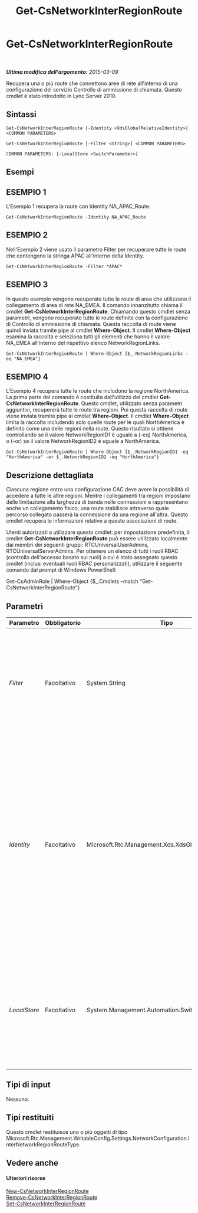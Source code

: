 ﻿---
title: Get-CsNetworkInterRegionRoute
TOCTitle: Get-CsNetworkInterRegionRoute
ms:assetid: 31c38d92-1cef-40fe-bd04-26e5b373703e
ms:mtpsurl: https://technet.microsoft.com/it-it/library/Gg425817(v=OCS.15)
ms:contentKeyID: 49300103
ms.date: 08/24/2015
mtps_version: v=OCS.15
ms.translationtype: HT
---

# Get-CsNetworkInterRegionRoute

 

_**Ultima modifica dell'argomento:** 2015-03-09_

Recupera una o più route che connettono aree di rete all'interno di una configurazione del servizio Controllo di ammissione di chiamata. Questo cmdlet è stato introdotto in Lync Server 2010.

## Sintassi

    Get-CsNetworkInterRegionRoute [-Identity <XdsGlobalRelativeIdentity>] <COMMON PARAMETERS>

    Get-CsNetworkInterRegionRoute [-Filter <String>] <COMMON PARAMETERS>

    COMMON PARAMETERS: [-LocalStore <SwitchParameter>]

## Esempi

## ESEMPIO 1

L'Esempio 1 recupera la route con Identity NA\_APAC\_Route.

    Get-CsNetworkInterRegionRoute -Identity NA_APAC_Route

## ESEMPIO 2

Nell'Esempio 2 viene usato il parametro Filter per recuperare tutte le route che contengono la stringa APAC all'interno della Identity.

    Get-CsNetworkInterRegionRoute -Filter *APAC*

## ESEMPIO 3

In questo esempio vengono recuperate tutte le route di area che utilizzano il collegamento di area di rete NA\_EMEA. Il comando innanzitutto chiama il cmdlet **Get-CsNetworkInterRegionRoute**. Chiamando questo cmdlet senza parametri, vengono recuperate tutte le route definite con la configurazione di Controllo di ammissione di chiamata. Questa raccolta di route viene quindi inviata tramite pipe al cmdlet **Where-Object**. Il cmdlet **Where-Object** esamina la raccolta e seleziona tutti gli elementi che hanno il valore NA\_EMEA all'interno del rispettivo elenco NetworkRegionLinks.

    Get-CsNetworkInterRegionRoute | Where-Object {$_.NetworkRegionLinks -eq "NA_EMEA"}

## ESEMPIO 4

L'Esempio 4 recupera tutte le route che includono la regione NorthAmerica. La prima parte del comando è costituita dall'utilizzo del cmdlet **Get-CsNetworkInterRegionRoute**. Questo cmdlet, utilizzato senza parametri aggiuntivi, recupererà tutte le route tra regioni. Poi questa raccolta di route viene inviata tramite pipe al cmdlet **Where-Object**. Il cmdlet **Where-Object** limita la raccolta includendo solo quelle route per le quali NorthAmerica è definito come una delle regioni nella route. Questo risultato si ottiene controllando se il valore NetworkRegionID1 è uguale a (-eq) NorthAmerica, o (-or) se il valore NetworkRegionID2 è uguale a NorthAmerica.

    Get-CsNetworkInterRegionRoute | Where-Object {$_.NetworkRegionID1 -eq "NorthAmerica" -or $_.NetworkRegionID2 -eq "NorthAmerica"}

## Descrizione dettagliata

Ciascuna regione entro una configurazione CAC deve avere la possibilità di accedere a tutte le altre regioni. Mentre i collegamenti tra regioni impostano delle limitazione alla larghezza di banda nelle connessioni e rappresentano anche un collegamento fisico, una route stabilisce attraverso quale percorso collegato passerà la connessione da una regione all'altra. Questo cmdlet recupera le informazioni relative a queste associazioni di route.

Utenti autorizzati a utilizzare questo cmdlet: per impostazione predefinita, il cmdlet **Get-CsNetworkInterRegionRoute** può essere utilizzato localmente dai membri dei seguenti gruppi: RTCUniversalUserAdmins, RTCUniversalServerAdmins. Per ottenere un elenco di tutti i ruoli RBAC (controllo dell'accesso basato sui ruoli) a cui è stato assegnato questo cmdlet (inclusi eventuali ruoli RBAC personalizzati), utilizzare il seguente comando dal prompt di Windows PowerShell:

Get-CsAdminRole | Where-Object {$\_.Cmdlets –match "Get-CsNetworkInterRegionRoute"}

## Parametri


<table>
<colgroup>
<col style="width: 25%" />
<col style="width: 25%" />
<col style="width: 25%" />
<col style="width: 25%" />
</colgroup>
<thead>
<tr class="header">
<th>Parametro</th>
<th>Obbligatorio</th>
<th>Tipo</th>
<th>Descrizione</th>
</tr>
</thead>
<tbody>
<tr class="odd">
<td><p><em>Filter</em></p></td>
<td><p>Facoltativo</p></td>
<td><p>System.String</p></td>
<td><p>Una stringa che consente di recuperare route basandosi sulla corrispondenza tra i valori di identità e la stringa jolly fornita come valore per questo parametro.</p></td>
</tr>
<tr class="even">
<td><p><em>Identity</em></p></td>
<td><p>Facoltativo</p></td>
<td><p>Microsoft.Rtc.Management.Xds.XdsGlobalRelativeIdentity</p></td>
<td><p>L'identificatore univoco della route tra regioni della rete che si desidera recuperare. Le route tra regioni della rete vengono create solo nell'ambito globale, per cui in questo identificatore non è necessario specificare un ambito. L'identificatore contiene invece una stringa che costituisce il nome univoco di quella specifica route.</p></td>
</tr>
<tr class="odd">
<td><p><em>LocalStore</em></p></td>
<td><p>Facoltativo</p></td>
<td><p>System.Management.Automation.SwitchParameter</p></td>
<td><p>Recupera le informazioni relative alla route tra aree di rete dalla replica locale dell'archivio di gestione centrale anziché dall' archivio di gestione centrale stesso.</p></td>
</tr>
</tbody>
</table>


## Tipi di input

Nessuno.

## Tipi restituiti

Questo cmdlet restituisce uno o più oggetti di tipo Microsoft.Rtc.Management.WritableConfig.Settings.NetworkConfiguration.InterNetworkRegionRouteType.

## Vedere anche

#### Ulteriori risorse

[New-CsNetworkInterRegionRoute](new-csnetworkinterregionroute.md)  
[Remove-CsNetworkInterRegionRoute](remove-csnetworkinterregionroute.md)  
[Set-CsNetworkInterRegionRoute](set-csnetworkinterregionroute.md)

